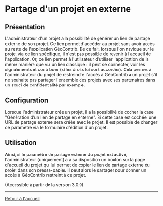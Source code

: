 # Partage d'un projet en externe

## Présentation

L'administrateur d'un projet a la possibilité de générer un lien de partage externe de son projet. Ce lien permet d'accéder au projet sans avoir accès au reste de l'application GéoContrib. De ce fait, lorsque l'on navigue sur le projet via ce lien spécifique, il n'est pas possible de revenir à l'accueil de l'application. Or, ce lien permet à l'utilisateur d'utiliser l'application de la même manière que via un lien classique : il peut se connecter, voir les signalements et contribuer (si les droits lui sont accordés). Cela permet à l'administrateur du projet de restreindre l'accès à GéoContrib à un projet s'il ne souhaite pas partager l'ensemble des projets avec ses partenaires dans un souci de confidentialité par exemple. 

## Configuration

Lorsque l'administrateur crée un projet, il a la possibilité de cocher la case "Génération d'un lien de partage en enterne". Si cette case est cochée, une URL de partage externe sera créée avec le projet. Il est possible de changer ce paramètre via le formulaire d'édition d'un projet.

## Utilisation

Ainsi, si le paramètre de partage externe du projet est activé, l'administrateur (uniquement) a à sa disposition un bouton sur la page d'accueil du projet qui lui permet de copier le lien de partage externe du projet dans son presse-papier. Il peut alors le partager pour donner un accès à GéoContrib restreint à ce projet.

(Accessible à partir de la version 3.0.0)

---

[Retour à l'accueil](<index.md>)
